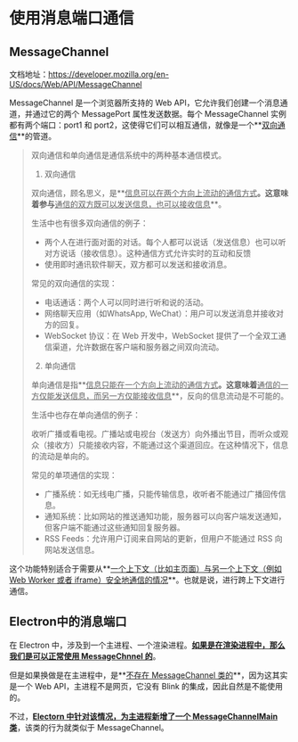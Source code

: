# 使用消息端口通信



## MessageChannel

文档地址：https://developer.mozilla.org/en-US/docs/Web/API/MessageChannel

MessageChannel 是一个浏览器所支持的 Web API，它允许我们创建一个消息通道，并通过它的两个 MessagePort 属性发送数据。每个 MessageChannel 实例都有两个端口：port1 和 port2，这使得它们可以相互通信，就像是一个**<u>双向通信</u>**的管道。

>双向通信和单向通信是通信系统中的两种基本通信模式。
>
>1. 双向通信
>
>双向通信，顾名思义，是**<u>信息可以在两个方向上流动的通信方式</u>**。这意味着参与**<u>通信的双方既可以发送信息，也可以接收信息</u>**。
>
>生活中也有很多双向通信的例子：
>
>- 两个人在进行面对面的对话。每个人都可以说话（发送信息）也可以听对方说话（接收信息）。这种通信方式允许实时的互动和反馈
>- 使用即时通讯软件聊天，双方都可以发送和接收消息。
>
>常见的双向通信的实现：
>
>- 电话通话：两个人可以同时进行听和说的活动。
>- 网络聊天应用（如WhatsApp, WeChat）：用户可以发送消息并接收对方的回复。
>- WebSocket 协议：在 Web 开发中，WebSocket 提供了一个全双工通信渠道，允许数据在客户端和服务器之间双向流动。
>
>2. 单向通信
>
>单向通信是指**<u>信息只能在一个方向上流动的通信方式</u>**。这意味着**<u>通信的一方仅能发送信息，而另一方仅能接收信息</u>**，反向的信息流动是不可能的。
>
>生活中也存在单向通信的例子：
>
>收听广播或看电视。广播站或电视台（发送方）向外播出节目，而听众或观众（接收方）只能接收内容，不能通过这个渠道回应。在这种情况下，信息的流动是单向的。
>
>常见的单项通信的实现：
>
>- 广播系统：如无线电广播，只能传输信息，收听者不能通过广播回传信息。
>- 通知系统：比如网站的推送通知功能，服务器可以向客户端发送通知，但客户端不能通过这些通知回复服务器。
>- RSS Feeds：允许用户订阅来自网站的更新，但用户不能通过 RSS 向网站发送信息。

这个功能特别适合于需要从**<u>一个上下文（比如主页面）与另一个上下文（例如 Web Worker 或者 iframe）安全地通信的情况</u>**。也就是说，进行跨上下文进行通信。



## Electron中的消息端口

在 Electron 中，涉及到一个主进程、一个渲染进程。**<u>如果是在渲染进程中，那么我们是可以正常使用 MessageChnnel 的</u>**。

但是如果换做是在主进程中，是**<u>不存在 MessageChannel 类的</u>**，因为这其实是一个 Web API，主进程不是网页，它没有 Blink 的集成，因此自然是不能使用的。

不过，**<u>Electorn 中针对该情况，为主进程新增了一个 MessageChannelMain 类</u>**，该类的行为就类似于 MessageChannel。
